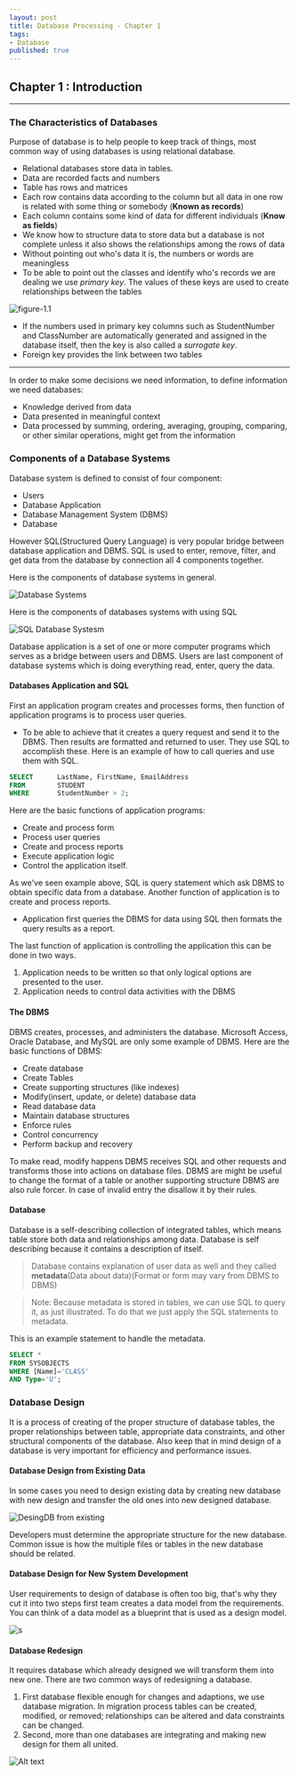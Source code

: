 ```yaml
---
layout: post
title: Database Processing - Chapter 1
tags:
- Database
published: true
---
```


## Chapter 1 : Introduction
---
### The Characteristics of Databases
Purpose of database is to help people to keep track of things, most common way of using databases is using relational database.

- Relational databases store data in tables.
- Data are recorded facts and numbers
- Table has rows and matrices
- Each row contains data according to the column but all data in one row is related with some thing or somebody (__Known as records__)
- Each column contains some kind of data for different individuals (__Know as fields__)
- We know how to structure data to store data but a database is not complete unless it also shows the relationships among the rows of data
- Without pointing out who's data it is, the numbers or words are meaningless
- To be able to point out the classes and identify who's records we are dealing we use _primary key_. The values of these keys are used to create relationships between the tables

![figure-1.1](http://eneskemalergin.github.io/images/exampleOfPrimaryKey.png)

- If the numbers used in primary key columns such as StudentNumber and ClassNumber are automatically generated  and assigned in the database itself, then the key is also called a _surrogate key_.
- Foreign key provides the link between two tables

---
In order to make some decisions we need information, to define information we need databases:

- Knowledge derived from data
- Data presented in meaningful context
- Data processed by summing, ordering, averaging, grouping, comparing, or other similar operations, might get from the information

### Components of a Database Systems
Database system is defined to consist of four component:

- Users
- Database Application
- Database Management System (DBMS)
- Database

However SQL(Structured Query Language) is very popular bridge between database application and DBMS. SQL is used to enter, remove, filter, and get data from the database by connection all 4 components together.  

Here is the components of database systems in general.

![Database Systems](http://eneskemalergin.github.io/images/ComponentsOfDatabaseSystem.png)

Here is the components of databases systems with using SQL

![SQL Database Systesm](http://eneskemalergin.github.io/images/ComponentsOfDatabaseSystemSQL.png)

Database application is a set of one or more computer programs which serves as a bridge between users and DBMS. Users are last component of database systems which is doing everything read, enter, query the data.

#### Databases Application and SQL
First an application program creates and processes forms, then function of application programs is to process user queries.

- To be able to achieve that it creates a query request and send it to the DBMS. Then results are formatted and returned to user. They use SQL to accomplish these. Here is an example of how to call queries and use them with SQL.

```SQL
SELECT 		LastName, FirstName, EmailAddress
FROM		STUDENT
WHERE		StudentNumber > 2;
```
Here are the basic functions of application programs:

- Create and process form
- Process user queries
- Create and process reports
- Execute application logic
- Control the application itself.

As we've seen example above, SQL is query statement which ask DBMS to obtain specific data from a database. Another function of application is to create and process reports.

- Application first queries the DBMS for data using SQL then formats the query results as a report.

The last function of application is controlling the application this can be done in two ways.

1. Application needs to be written so that only logical options are presented to the user.
2. Application needs to control data activities with the DBMS

#### The DBMS
DBMS creates, processes, and administers the database. Microsoft Access, Oracle Database, and MySQL are only some example of DBMS.  Here are the basic functions of DBMS:

- Create database
- Create Tables
- Create supporting structures (like indexes)
- Modify(insert, update, or delete) database data
- Read database data
- Maintain database structures
- Enforce rules
- Control concurrency
- Perform backup and recovery

To make read, modify happens DBMS receives SQL and other requests and transforms those into actions on database files. DBMS are might be useful to change the format of a table or another supporting structure DBMS are also rule forcer. In case of invalid entry the disallow it by their rules.

#### Database
Database is a self-describing collection of integrated tables, which means table store both data and relationships among data. Database is self describing because it contains a description of itself.
> Database contains explanation of user data as well and they called __metadata__(Data about data)(Format or form may vary from DBMS to DBMS)

> Note: Because metadata is stored in tables, we can use SQL to query it, as just illustrated. To do that we just apply the SQL statements to metadata.

This is an example statement to handle the metadata.

```SQL
SELECT *
FROM SYSOBJECTS
WHERE [Name]='CLASS'
AND Type='U';
```

### Database Design
It is a process of creating of the proper structure of database tables, the proper relationships between table, appropriate data constraints, and other structural components of the database. Also keep that in mind design of a database is very important for efficiency and performance issues.

#### Database Design from Existing Data
In some cases you need to design existing data by creating new database with new design and transfer the old ones into new designed database.

![DesingDB from existing](http://eneskemalergin.github.io/images/DesignDBfromExisting.png)

Developers must determine the appropriate structure for the new database. Common issue is how the multiple files or tables in the new database should be related.

#### Database Design for New System Development
User requirements to design of database is often too big, that's why they cut it into two steps first team creates a data model from the requirements. You can think of a data model as  a blueprint that is used as a design model.

![s](http://eneskemalergin.github.io/images/ComponentsOfDatabaseSystem.png)

#### Database Redesign
It requires database which already designed we will transform them into new one. There are two common ways of redesigning a database.

1. First database flexible enough for changes and adaptions, we use database migration. In migration process tables can be created, modified, or removed; relationships can be altered and data constraints can be changed.
2. Second, more than one databases are integrating and making new design for them all united.

![Alt text](http://eneskemalergin.github.io/images/RedesignDB.png)
